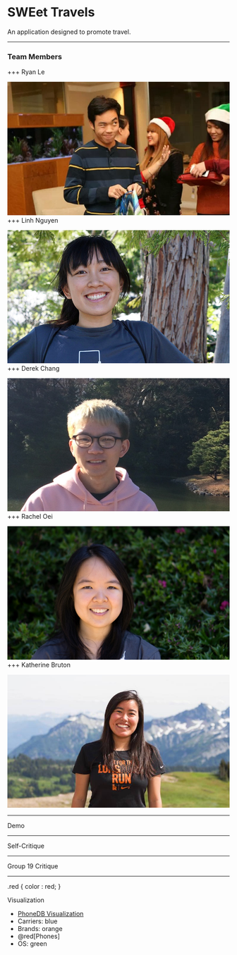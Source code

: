 # SWEet Travels

An application designed to promote travel.

---

### Team Members
+++
Ryan Le

![Ryan](frontend/src/img/about/ryan.jpeg)
+++
Linh Nguyen

![Linh](frontend/src/img/about/linh.jpg)
+++
Derek Chang

![Derek](frontend/src/img/about/derek.jpg)
+++
Rachel Oei

![Rachel](frontend/src/img/about/rachel.jpg)
+++
Katherine Bruton

![Katherine](frontend/src/img/about/katherine.jpg)

---
Demo

---
Self-Critique

---
Group 19 Critique

---

.red { color : red; }

Visualization
- [PhoneDB Visualization](http://test.swetravels.me/vis.html)
- Carriers: blue
- Brands: orange
- @red[Phones]
- OS: green
